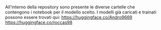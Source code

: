 All'interno della repository sono presente le diverse cartelle che contengono i notebook per il modello scelto.
I modelli già caricati e trainati possono essere trovati qui: https://huggingface.co/Andro9669 https://huggingface.co/roccas98
